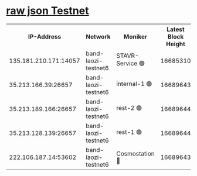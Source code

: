 
[raw json Testnet](https://rpc-check.bandt.stavr.tech/bandt/rpcbandt_result.json)
=

<table><tr><th>IP-Address</th><th>Network</th><th>Moniker</th><th>Latest Block Height</th><th>Earliest Block Height</th><th>Catching Up</th><th>Tx Index</th><th>Voting Power</th><th>Scan Time</th></tr><tr><td>135.181.210.171:14057</td><td>band-laozi-testnet6</td><td>STAVR-Service 🟢</td><td>16685310</td><td>15322501</td><td>False</td><td>on</td><td>0</td><td>2024-03-11T17:57:29.597406979UTC</td></tr><tr><td>35.213.166.39:26657</td><td>band-laozi-testnet6</td><td>internal-1 🟢</td><td>16689643</td><td>16589643</td><td>False</td><td>on</td><td>0</td><td>2024-03-11T17:57:31.829075954UTC</td></tr><tr><td>35.213.189.166:26657</td><td>band-laozi-testnet6</td><td>rest-2 🟢</td><td>16689644</td><td>16589644</td><td>False</td><td>on</td><td>0</td><td>2024-03-11T17:57:32.721402557UTC</td></tr><tr><td>35.213.128.139:26657</td><td>band-laozi-testnet6</td><td>rest-1 🟢</td><td>16689644</td><td>16589644</td><td>False</td><td>on</td><td>0</td><td>2024-03-11T17:57:33.595594136UTC</td></tr><tr><td>222.106.187.14:53602</td><td>band-laozi-testnet6</td><td>Cosmostation 🔴</td><td>16689643</td><td>16668001</td><td>False</td><td>on</td><td>2203686</td><td>2024-03-11T17:57:30.947037300UTC</td></tr></table>
